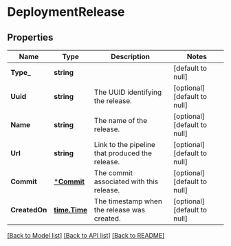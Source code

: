 # DeploymentRelease

## Properties
Name | Type | Description | Notes
------------ | ------------- | ------------- | -------------
**Type_** | **string** |  | [default to null]
**Uuid** | **string** | The UUID identifying the release. | [optional] [default to null]
**Name** | **string** | The name of the release. | [optional] [default to null]
**Url** | **string** | Link to the pipeline that produced the release. | [optional] [default to null]
**Commit** | [***Commit**](commit.md) | The commit associated with this release. | [optional] [default to null]
**CreatedOn** | [**time.Time**](time.Time.md) | The timestamp when the release was created. | [optional] [default to null]

[[Back to Model list]](../README.md#documentation-for-models) [[Back to API list]](../README.md#documentation-for-api-endpoints) [[Back to README]](../README.md)


